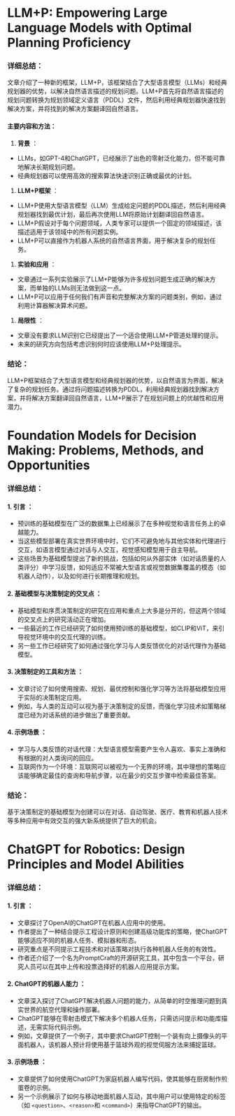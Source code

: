 # LLM+P: Empowering Large Language Models with Optimal Planning Proficiency

### 详细总结：

文章介绍了一种新的框架，LLM+P，该框架结合了大型语言模型（LLMs）和经典规划器的优势，以解决自然语言描述的规划问题。LLM+P首先将自然语言描述的规划问题转换为规划领域定义语言（PDDL）文件，然后利用经典规划器快速找到解决方案，并将找到的解决方案翻译回自然语言。

#### 主要内容和方法：

1. **背景** ：

* LLMs，如GPT-4和ChatGPT，已经展示了出色的零射泛化能力，但不能可靠地解决长期规划问题。
* 经典规划器可以使用高效的搜索算法快速识别正确或最优的计划。

1. **LLM+P框架** ：

* LLM+P使用大型语言模型（LLM）生成给定问题的PDDL描述，然后利用经典规划器找到最优计划，最后再次使用LLM将原始计划翻译回自然语言。
* LLM+P假设对于每个问题领域，人类专家可以提供一个固定的领域描述，该描述适用于该领域中的所有问题实例。
* LLM+P可以直接作为机器人系统的自然语言界面，用于解决复杂的规划任务。

1. **实验和应用** ：

* 文章通过一系列实验展示了LLM+P能够为许多规划问题生成正确的解决方案，而单独的LLMs则无法做到这一点。
* LLM+P可以应用于任何我们有声音和完整解决方案的问题类别，例如，通过利用计算器解决算术问题。

1. **局限性** ：

* 文章没有要求LLM识别它已经提出了一个适合使用LLM+P管道处理的提示。
* 未来的研究方向包括考虑识别何时应该使用LLM+P处理提示。

### 结论：

LLM+P框架结合了大型语言模型和经典规划器的优势，以自然语言为界面，解决了复杂的规划任务。通过将问题描述转换为PDDL，利用经典规划器找到解决方案，并将解决方案翻译回自然语言，LLM+P展示了在规划问题上的优越性和应用潜力。

# Foundation Models for Decision Making: Problems, Methods, and Opportunities

### 详细总结：

#### 1.  **引言** ：

* 预训练的基础模型在广泛的数据集上已经展示了在多种视觉和语言任务上的卓越能力。
* 当这些模型部署在真实世界环境中时，它们不可避免地与其他实体和代理进行交互，如语言模型通过对话与人交互，视觉感知模型用于自主导航。
* 这些场景为基础模型提出了新的挑战，包括如何从外部实体（如对话质量的人类评分）中学习反馈，如何适应不常被大型语言或视觉数据集覆盖的模态（如机器人动作），以及如何进行长期推理和规划。

#### 2.  **基础模型与决策制定的交叉点** ：

* 基础模型和序贯决策制定的研究在应用和重点上大多是分开的，但这两个领域的交叉点上的研究活动正在增加。
* 一些最近的工作已经研究了如何使用预训练的基础模型，如CLIP和ViT，来引导视觉环境中的交互代理的训练。
* 另一些工作已经研究了如何通过强化学习与人类反馈优化的对话代理作为基础模型。

#### 3.  **决策制定的工具和方法** ：

* 文章讨论了如何使用搜索、规划、最优控制和强化学习等方法将基础模型应用于实际的决策制定应用。
* 例如，与人类的互动可以视为基于决策制定的反馈，而强化学习技术如策略梯度已经为对话系统的进步做出了重要贡献。

#### 4.  **示例场景** ：

* 学习与人类反馈的对话代理：大型语言模型需要产生令人喜欢、事实上准确和有根据的对人类询问的回应。
* 互联网作为一个环境：互联网可以被视为一个无界的环境，其中理想的策略应该能够确定最佳的查询和导航步骤，以在最少的交互步骤中检索最佳答案。

### 结论：

基于决策制定的基础模型为创建可以在对话、自动驾驶、医疗、教育和机器人技术等多种应用中有效交互的强大新系统提供了巨大的机会。

# ChatGPT for Robotics: Design Principles and Model Abilities

### 详细总结：

#### 1.  **引言** ：

* 文章探讨了OpenAI的ChatGPT在机器人应用中的使用。
* 作者提出了一种结合提示工程设计原则和创建高级功能库的策略，使ChatGPT能够适应不同的机器人任务、模拟器和形态。
* 研究重点是不同提示工程技术和对话策略对执行各种机器人任务的有效性。
* 作者还介绍了一个名为PromptCraft的开源研究工具，其中包含一个平台，研究人员可以在其中上传和投票选择好的机器人应用提示方案。

#### 2.  **ChatGPT的机器人能力** ：

* 文章深入探讨了ChatGPT解决机器人问题的能力，从简单的时空推理问题到真实世界的航空代理和操作部署。
* ChatGPT能够在零射击模式下解决多个机器人任务，只需访问提示和功能库描述，无需实际代码示例。
* 例如，文章提供了一个例子，其中要求ChatGPT控制一个装有向上摄像头的平面机器人，该机器人预计将使用基于篮球外观的视觉伺服方法来捕捉篮球。

#### 3.  **示例场景** ：

* 文章提供了如何使用ChatGPT为家庭机器人编写代码，使其能够在厨房制作煎蛋卷的示例。
* 另一个示例展示了如何与移动地面机器人互动，其中用户可以使用特定的标签（如 `<question>`、`<reason>`和 `<command>`）来指导ChatGPT的输出。
